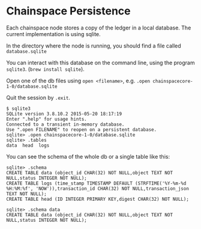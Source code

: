 # Chainspace Persistence

Each chainspace node stores a copy of the ledger in a local database. The current implementation is using sqlite.

In the directory where the node is running, you should find a file called `database.sqlite`

You can interact with this database on the command line, using the program `sqlite3`. (`brew install sqlite`).

Open one of the db files using `open <filename>`, e.g. `.open chainspacecore-1-0/database.sqlite`

Quit the session by `.exit`.

```
$ sqlite3
SQLite version 3.8.10.2 2015-05-20 18:17:19
Enter ".help" for usage hints.
Connected to a transient in-memory database.
Use ".open FILENAME" to reopen on a persistent database.
sqlite> .open chainspacecore-1-0/database.sqlite
sqlite> .tables
data  head  logs
```

You can see the schema of the whole db or a single table like this:

```
sqlite> .schema
CREATE TABLE data (object_id CHAR(32) NOT NULL,object TEXT NOT NULL,status INTEGER NOT NULL);
CREATE TABLE logs (time_stamp TIMESTAMP DEFAULT (STRFTIME('%Y-%m-%d %H:%M:%f', 'NOW')),transaction_id CHAR(32) NOT NULL,transaction_json TEXT NOT NULL);
CREATE TABLE head (ID INTEGER PRIMARY KEY,digest CHAR(32) NOT NULL);
```

```
sqlite> .schema data
CREATE TABLE data (object_id CHAR(32) NOT NULL,object TEXT NOT NULL,status INTEGER NOT NULL);
```




